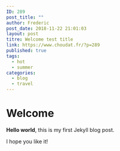 ```yaml
---
ID: 289
post_title: ""
author: Frederic
post_date: 2018-11-22 21:01:03
layout: post
titre: Welcome test title
link: https://www.choudat.fr/?p=289
published: true
tags:
  - hot
  - summer
categories:
  - blog
  - travel
---
```

# Welcome

**Hello world**, this is my first Jekyll blog post.

I hope you like it!
